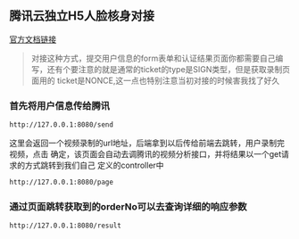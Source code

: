 ## 腾讯云独立H5人脸核身对接

[官方文档链接](https://cloud.tencent.com/document/product/1007/35884)

> 对接这种方式，提交用户信息的form表单和认证结果页面你都需要自己编写，还有个要注意的就是通常的ticket的type是SIGN类型，但是获取录制页面用的
ticket是NONCE,这一点也特别注意当初对接的时候害我找了好久


### 首先将用户信息传给腾讯

```html
http://127.0.0.1:8080/send
```

这里会返回一个视频录制的url地址，后端拿到以后传给前端去跳转，用户录制完视频，点击
确定，该页面会自动去调腾讯的视频分析接口，并将结果以一个get请求的方式跳转到我们自己
定义的controller中

```html
http://127.0.0.1:8080/page
```

### 通过页面跳转获取到的orderNo可以去查询详细的响应参数

```html
http://127.0.0.1:8080/result
```